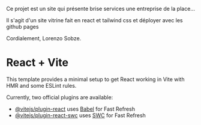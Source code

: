 Ce projet est un site qui présente brise services une entreprise de la place...

Il s'agit d'un site vitrine fait en react et tailwind css et déployer avec les github pages

Cordialement, Lorenzo Sobze.


# React + Vite

This template provides a minimal setup to get React working in Vite with HMR and some ESLint rules.

Currently, two official plugins are available:

- [@vitejs/plugin-react](https://github.com/vitejs/vite-plugin-react/blob/main/packages/plugin-react/README.md) uses [Babel](https://babeljs.io/) for Fast Refresh
- [@vitejs/plugin-react-swc](https://github.com/vitejs/vite-plugin-react-swc) uses [SWC](https://swc.rs/) for Fast Refresh
<img src={assets.back_icon} alt="" width={50} className="cursor-pointer"/>